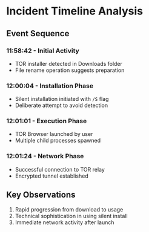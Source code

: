 # Incident Timeline Analysis

## Event Sequence

### 11:58:42 - Initial Activity
- TOR installer detected in Downloads folder
- File rename operation suggests preparation

### 12:00:04 - Installation Phase
- Silent installation initiated with `/S` flag
- Deliberate attempt to avoid detection

### 12:01:01 - Execution Phase
- TOR Browser launched by user
- Multiple child processes spawned

### 12:01:24 - Network Phase
- Successful connection to TOR relay
- Encrypted tunnel established

## Key Observations
1. Rapid progression from download to usage
2. Technical sophistication in using silent install
3. Immediate network activity after launch